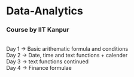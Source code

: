 # Data-Analytics
<h3> Course by IIT Kanpur</h3><br>
Day 1 -> Basic arithematic formula and conditions <br>
Day 2 -> Date, time and text functions + calender <br>
Day 3 -> text functions continued <br>
Day 4 -> Finance formulae
